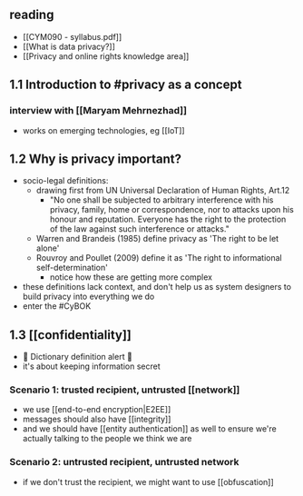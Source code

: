 ## reading
- [[CYM090 - syllabus.pdf]]
- [[What is data privacy?]]
- [[Privacy and online rights knowledge area]]
## 1.1 Introduction to #privacy as a concept
### interview with [[Maryam Mehrnezhad]]
- works on emerging technologies, eg [[IoT]]

## 1.2 Why is privacy important?
- socio-legal definitions:
	- drawing first from UN Universal Declaration of Human Rights, Art.12
		- "No one shall be subjected to arbitrary interference with his privacy, family, home or correspondence, nor to attacks upon his honour and reputation. Everyone has the right to the protection of the law against such interference or attacks."
	- Warren and Brandeis (1985) define privacy as 'The right to be let alone'
	- Rouvroy and Poullet (2009) define it as 'The right to informational self-determination'
		- notice how these are getting more complex
- these definitions lack context, and don't help us as system designers to build privacy into everything we do
- enter the #CyBOK 
## 1.3 [[confidentiality]]
- 🚨 Dictionary definition alert 🚨
- it's about keeping information secret
### Scenario 1: trusted recipient, untrusted [[network]]
- we use [[end-to-end encryption|E2EE]]
- messages should also have [[integrity]]
- and we should have [[entity authentication]] as well to ensure we're actually talking to the people we think we are
### Scenario 2: untrusted recipient, untrusted network
- if we don't trust the recipient, we might want to use [[obfuscation]]

